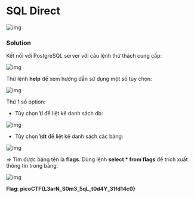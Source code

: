 # SQL Direct
![img](130)

### Solution

Kết nối với PostgreSQL server với câu lệnh thứ thách cung cấp:

![img](131)

Thử lệnh **help** để xem hướng dẫn sử dụng một số tùy chọn:

![img](132)

Thử 1 số option:

- Tùy chọn **\l** để liệt kê danh sách db:

![img](133)

- Tùy chọn **\dt** để liệt kê danh sách các bảng:

![img](134)

=> Tìm được bảng tên là **flags**. Dùng lệnh **select * from flags** để trích xuất thông tin trong bảng:

![img](135)

**Flag: picoCTF{L3arN_S0m3_5qL_t0d4Y_31fd14c0}**